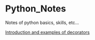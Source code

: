 # Python_Notes
Notes of python basics, skills, etc...

[Introduction and examples of decorators](https://www.thecodeship.com/patterns/guide-to-python-function-decorators/)
